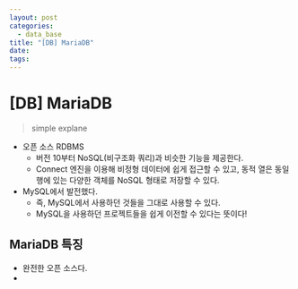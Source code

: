 ```yaml
---
layout: post
categories:
  - data_base
title: "[DB] MariaDB"
date: 
tags:
---
```

# \[DB] MariaDB

>simple explane

- 오픈 소스 RDBMS
	- 버전 10부터 NoSQL(비구조화 쿼리)과 비슷한 기능을 제공한다.
	- Connect 엔진을 이용해 비정형 데이터에 쉽게 접근할 수 있고, 동적 열은 동일 행에 있는 다양한 객체를 NoSQL 형태로 저장할 수 있다.
- MySQL에서 발전했다.
	- 즉, MySQL에서 사용하던 것들을 그대로 사용할 수 있다.
	- MySQL을 사용하던 프로젝트들을 쉽게 이전할 수 있다는 뜻이다!

## MariaDB 특징

- 완전한 오픈 소스다.
- 